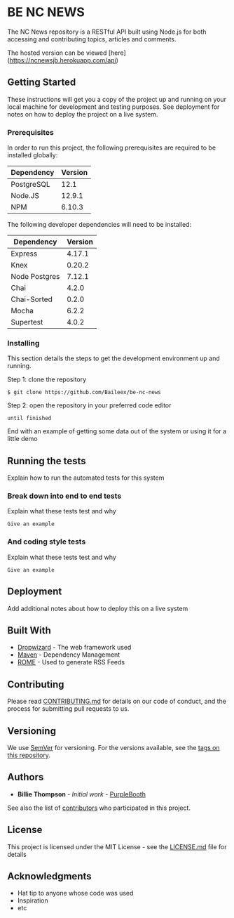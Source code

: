 # BE NC NEWS

The NC News repository is a RESTful API built using Node.js for both accessing and contributing topics, articles and comments. 

The hosted version can be viewed [here] (https://ncnewsjb.herokuapp.com/api)

## Getting Started

These instructions will get you a copy of the project up and running on your local machine for development and testing purposes. See deployment for notes on how to deploy the project on a live system.

### Prerequisites

In order to run this project, the following prerequisites are required to be installed globally:

| Dependency | Version |
| ---------- | ------- |
| PostgreSQL | 12.1    |
| Node.JS    | 12.9.1  |
| NPM        | 6.10.3  |

The following developer dependencies will need to be installed:

| Dependency    | Version |
| ------------- | ------- |
| Express       | 4.17.1  |
| Knex          | 0.20.2  |
| Node Postgres | 7.12.1  |
| Chai          | 4.2.0   |
| Chai-Sorted   | 0.2.0   |
| Mocha         | 6.2.2   |
| Supertest     | 4.0.2   |


### Installing

This section details the steps to get the development environment up and running. 


Step 1: clone the repository 

```
$ git clone https://github.com/Baileex/be-nc-news
```

Step 2: open the repository in your preferred code editor

```
until finished
```

End with an example of getting some data out of the system or using it for a little demo

## Running the tests

Explain how to run the automated tests for this system

### Break down into end to end tests

Explain what these tests test and why

```
Give an example
```

### And coding style tests

Explain what these tests test and why

```
Give an example
```

## Deployment

Add additional notes about how to deploy this on a live system

## Built With

* [Dropwizard](http://www.dropwizard.io/1.0.2/docs/) - The web framework used
* [Maven](https://maven.apache.org/) - Dependency Management
* [ROME](https://rometools.github.io/rome/) - Used to generate RSS Feeds

## Contributing

Please read [CONTRIBUTING.md](https://gist.github.com/PurpleBooth/b24679402957c63ec426) for details on our code of conduct, and the process for submitting pull requests to us.

## Versioning

We use [SemVer](http://semver.org/) for versioning. For the versions available, see the [tags on this repository](https://github.com/your/project/tags). 

## Authors

* **Billie Thompson** - *Initial work* - [PurpleBooth](https://github.com/PurpleBooth)

See also the list of [contributors](https://github.com/your/project/contributors) who participated in this project.

## License

This project is licensed under the MIT License - see the [LICENSE.md](LICENSE.md) file for details

## Acknowledgments

* Hat tip to anyone whose code was used
* Inspiration
* etc
